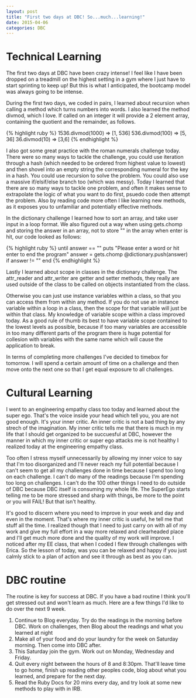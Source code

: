 ```yaml
---
layout: post
title: "First two days at DBC! So...much...learning!"
date: 2015-04-06
categories: DBC
---
```


<h1> Technical Learning </h1>

The first two days at DBC have been crazy intense! I feel like I have been dropped on a treadmill on the highest setting in a gym where I just have to start sprinting to keep up! But this is what I anticipated, the bootcamp model was always going to be intense.

During the first two days, we coded in pairs, I learned about recursion when calling a method which turns numbers into words. I also learned the method divmod, which I love. If called on an integer it will provide a 2 element array, containing the quotient and the remainder, as follows.

{% highlight ruby %}
1536.divmod(1000) => [1, 536]
536.divmod(100) => [5, 36]
36.divmod(10) => [3,6]
{% endhighlight %}

I also got some great practice with the roman numerals challenge today. There were so many ways to tackle the challenge, you could use iteration through a hash (which needed to be ordered from highest value to lowest) and then shovel into an empty string the corresponding numeral for the key in a hash. You could use recursion to solve the problem. You could also use a massive if/elsif/else branch too (which was messy). Today I learned that there are so many ways to tackle one problem, and often it makes sense to extrapolate the logic of what you want to do first, psuedo code then attempt the problem. Also by reading code more often I like learning new methods, as it exposes you to unfamiliar and potentially effective methods.

In the dictionary challenge I learned how to sort an array, and take user input in a loop format. We also figured out a way when using gets.chomp and storing the answer in an array, not to store "" in the array when enter is hit, our code looked as follows:



{% highlight ruby %}
until answer == ""
      puts "Please enter a word or hit enter to end the program"
      answer = gets.chomp
      @dictionary.push(answer) if answer != ""
    end
{% endhighlight %}


Lastly I learned about scope in classes in the dictionary challenge. The attr_reader and attr_writer are getter and setter methods, they really are used outside of the class to be called on objects instantiated from the class.

Otherwise you can just use instance variables within a class, so that you can access them from within any method. If you do not use an instance variable within a loop in a class, then the scope for that variable will just be within that class. My knowledge of variable scope within a class improved today. As a good rule of thumb its best to have variable scope contained to the lowest levels as possible, because if too many variables are accessible in too many different parts of the program there is huge potential for collesion with variables with the same name which will cause the application to break.

In terms of completing more challenges I've decided to timebox for tomorrow. I will spend a certain amount of time on a challenge and then move onto the next one so that I get equal exposure to all challenges.



<h1> Cultural Learning </h1>

I went to an engineering empathy class too today and learned about the super ego. That's the voice inside your head which tell you, you are not good enough. It's your inner critic. An inner critic is not a bad thing by any strech of the imagination. My inner critic tells me that there is much in my life that I should get organized to be succuesful at DBC, however the manner in which my inner critic or super ego attacks me is not healthy I realized today at the engineering empathy class.

Too often I stress myself unnecessarily by allowing my inner voice to say that I'm too disorganized and I'll never reach my full potential because I can't seem to get all my challenges done in time because I spend too long on each challenge. I can't do many of the readings because I'm spending too long on challenges. I can't do the 100 other things I need to do outside of DBC because DBC itself is consuming my whole life. The SuperEgo starts telling me to be more stressed and sharp with things, be more to the point or you will FAIL! But that isn't healthy.

It's good to discern where you need to improve in your week and day and even in the moment. That's where my inner critic is useful, he tell me that stuff all the time. I realized though that I need to just carry on with all of my work and give my full effort in a way more relaxed and clearheaded place and I'll get much more done and the quality of my work will improve. I noticed after my EE class, that when I coded I flew through challenges with Erica. So the lesson of today, was you can be relaxed and happy if you just calmly stick to a plan of action and see it through as best as you can.

<h1> DBC routine </h1>
The routine is key for success at DBC. If you have a bad routine I think you'll get stressed out and won't learn as much. Here are a few things I'd like to do over the next 9 week.

<ol>
  <li>Continue to Blog everyday. Try do the readings in the morning before DBC. Work on challenges, then Blog about the readings and what you learned at night </li>
  <li> Make all of your food and do your laundry for the week on Saturday morning. Then come into DBC after.</li>
  <li>This Saturday join the gym. Work out on Monday, Wednesday and Friday.</li>
  <li> Quit every night between the hours of 8 and 8:30pm. That'll leave time to go home, finish up reading other peoples code, blog about what you learned, and prepare for the next day.</li>
  <li> Read the Ruby Docs for 20 mins every day, and try look at some new methods to play with in IRB.</li>
</ol>